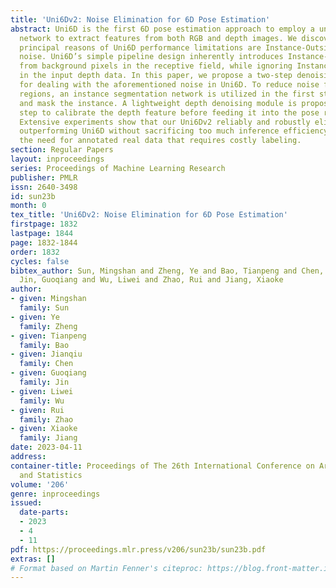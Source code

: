 ```yaml
---
title: 'Uni6Dv2: Noise Elimination for 6D Pose Estimation'
abstract: Uni6D is the first 6D pose estimation approach to employ a unified backbone
  network to extract features from both RGB and depth images. We discover that the
  principal reasons of Uni6D performance limitations are Instance-Outside and Instance-Inside
  noise. Uni6D’s simple pipeline design inherently introduces Instance-Outside noise
  from background pixels in the receptive field, while ignoring Instance-Inside noise
  in the input depth data. In this paper, we propose a two-step denoising approach
  for dealing with the aforementioned noise in Uni6D. To reduce noise from non-instance
  regions, an instance segmentation network is utilized in the first step to crop
  and mask the instance. A lightweight depth denoising module is proposed in the second
  step to calibrate the depth feature before feeding it into the pose regression network.
  Extensive experiments show that our Uni6Dv2 reliably and robustly eliminates noise,
  outperforming Uni6D without sacrificing too much inference efficiency. It also reduces
  the need for annotated real data that requires costly labeling.
section: Regular Papers
layout: inproceedings
series: Proceedings of Machine Learning Research
publisher: PMLR
issn: 2640-3498
id: sun23b
month: 0
tex_title: 'Uni6Dv2: Noise Elimination for 6D Pose Estimation'
firstpage: 1832
lastpage: 1844
page: 1832-1844
order: 1832
cycles: false
bibtex_author: Sun, Mingshan and Zheng, Ye and Bao, Tianpeng and Chen, Jianqiu and
  Jin, Guoqiang and Wu, Liwei and Zhao, Rui and Jiang, Xiaoke
author:
- given: Mingshan
  family: Sun
- given: Ye
  family: Zheng
- given: Tianpeng
  family: Bao
- given: Jianqiu
  family: Chen
- given: Guoqiang
  family: Jin
- given: Liwei
  family: Wu
- given: Rui
  family: Zhao
- given: Xiaoke
  family: Jiang
date: 2023-04-11
address:
container-title: Proceedings of The 26th International Conference on Artificial Intelligence
  and Statistics
volume: '206'
genre: inproceedings
issued:
  date-parts:
  - 2023
  - 4
  - 11
pdf: https://proceedings.mlr.press/v206/sun23b/sun23b.pdf
extras: []
# Format based on Martin Fenner's citeproc: https://blog.front-matter.io/posts/citeproc-yaml-for-bibliographies/
---
```

